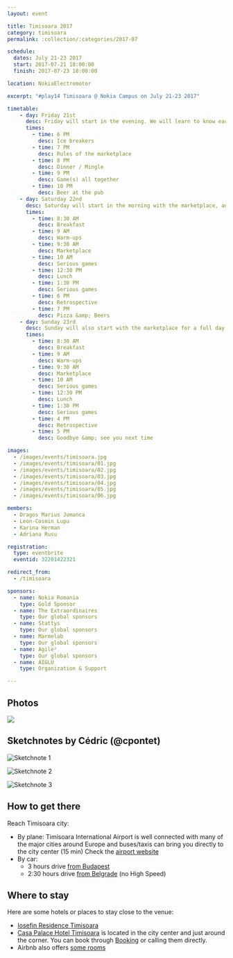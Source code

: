 ```yaml
---
layout: event

title: Timisoara 2017
category: timisoara
permalink: :collection/:categories/2017-07

schedule:
  dates: July 21-23 2017
  start: 2017-07-21 18:00:00
  finish: 2017-07-23 18:00:00

location: NokiaElectromotor

excerpt: "#play14 Timisoara @ Nokia Campus on July 21-23 2017"

timetable:
    - day: Friday 21st
      desc: Friday will start in the evening. We will learn to know each other and share a nice dinner all together.
      times:
        - time: 6 PM
          desc: Ice breakers
        - time: 7 PM
          desc: Rules of the marketplace
        - time: 8 PM
          desc: Dinner / Mingle
        - time: 9 PM
          desc: Game(s) all together
        - time: 10 PM
          desc: Beer at the pub
    - day: Saturday 22nd
      desc: Saturday will start in the morning with the marketplace, and then we will play games all day long.
      times:
        - time: 8:30 AM
          desc: Breakfast
        - time: 9 AM
          desc: Warm-ups
        - time: 9:30 AM
          desc: Marketplace
        - time: 10 AM
          desc: Serious games
        - time: 12:30 PM
          desc: Lunch
        - time: 1:30 PM
          desc: Serious games
        - time: 6 PM
          desc: Retrospective
        - time: 7 PM
          desc: Pizza &amp; Beers
    - day: Sunday 23rd
      desc: Sunday will also start with the marketplace for a full day of games. Whoever needs to catch a plane can leave earlier.
      times:
        - time: 8:30 AM
          desc: Breakfast
        - time: 9 AM
          desc: Warm-ups
        - time: 9:30 AM
          desc: Marketplace
        - time: 10 AM
          desc: Serious games
        - time: 12:30 PM
          desc: Lunch
        - time: 1:30 PM
          desc: Serious games
        - time: 4 PM
          desc: Retrospective
        - time: 5 PM
          desc: Goodbye &amp; see you next time

images:
  - /images/events/timisoara.jpg
  - /images/events/timisoara/01.jpg
  - /images/events/timisoara/02.jpg
  - /images/events/timisoara/03.jpg
  - /images/events/timisoara/04.jpg
  - /images/events/timisoara/05.jpg
  - /images/events/timisoara/06.jpg

members:
  - Dragos Marius Jumanca
  - Leon-Cosmin Lupu
  - Karina Herman
  - Adriana Rusu

registration: 
  type: eventbrite
  eventid: 32201422321

redirect_from:
  - /timisoara

sponsors:
  - name: Nokia Romania
    type: Gold Sponsor
  - name: The Extraordinaires
    type: Our global sponsors
  - name: Stattys
    type: Our global sponsors
  - name: Marmelab
    type: Our global sponsors
  - name: Agile²
    type: Our global sponsors
  - name: AIGLU
    type: Organization & Support

---
```


## Photos

<a href="https://photos.app.goo.gl/KIbWD4aIRgFGCQ8l1" target="_blank">
  <img src="https://lh3.googleusercontent.com/bnFFclkW4-qxNn3werCnEozHhH8bY2-eIGgHJSYjad02Bl2kZ-VoV77FnN3GYm2Gkz4qL6J0A0F-K-Z-JjnKJlSgxFunJuBgiKlJdCw29kstn8ZjmLtdsBec6dcyYGFAS1YSfH9j7WaeVcU7r8zTuxZvD8VWsPez5N1QIeVLmdWoovdHsELdQxrsQTaNdimA_g7AlroHb_5yWOfs4f9rstblju9-G7ZVJaKSmur-aMIJQ5wu03YXxJHIfPIMSggtLDyXbSHD-pJKYixcuMNB7NupTbmbbxe6g959EHE39Fui7XNC2dna-_WEwMaFumP2EcTuDmJtQtzGeMinG3qYm-aEIRCiVYi0RzpQZxOjqXE0saj0eSd5wIJw83eoybKpxUgXR_Zk3_FDZ4n3_sC9VzgxiE3bvrSmPl1j6E1g-ub-ZvwIJEIcwVQmquRtem5AiLjaaArj1cnnLgRCw-W7mQxrH6QN3d_Gr_vMxds6dRTD5CbDD_yZsJy3obT900SHGxk6SeX00LqlY0JuRXyPMnhqkCSzBfnTOP9hmKOMCwn0-4Xzvg94ZRk9Xg23aybox9bBSxg4qGWcdFu68_P1IYlgFUBEK1Y-3pLx-66Zdg3sy4Rf_Ny-Kz6XAlDRZ8-__3E38tldLzqV5k3cxZM-Uo9V3vVWMs7aRZSRmZPMNrq2Og=w1835-h1032-no">
</a>

## Sketchnotes by Cédric (@cpontet)

![Sketchnote 1](/images/events/timisoara/2017/01.jpg)
  
![Sketchnote 2](/images/events/timisoara/2017/02.jpg)
  
![Sketchnote 3](/images/events/timisoara/2017/03.jpg)


## How to get there

Reach Timisoara city:
* <i class='fa fa-plane fa-2x fa-fw'></i>
  By plane: Timisoara International Airport is well connected with many of the major cities around Europe and buses/taxis can bring you directly to the city center (15 min)
  Check the [airport website](http://aerotim.ro/)
* <i class='fa fa-automobile fa-2x fa-fw'></i>
  By car: 
  * 3 hours drive [from Budapest](https://www.google.lu/maps/dir/Budapest,+Hungary/Nokia+(ex-Alcatel+Lucent),+Bulevardul+Republicii,+Timi%C8%99oara,+Timi%C8%99+County,+Romania/@46.6228373,18.9450191,8z/data=!3m1!4b1!4m14!4m13!1m5!1m1!1s0x4741c334d1d4cfc9:0x400c4290c1e1160!2m2!1d19.040235!2d47.497912!1m5!1m1!1s0x47455d7b2821e4ad:0x9eeb89884ab984db!2m2!1d21.21106!2d45.750903!3e0?hl=en)
  * 2:30 hours drive [from Belgrade](https://www.google.lu/maps/dir/Belgrade,+Serbia/Nokia+(ex-Alcatel+Lucent),+Bulevardul+Republicii,+Timi%C8%99oara,+Timi%C8%99+County,+Romania/@45.268278,20.1049334,9z/data=!3m1!4b1!4m13!4m12!1m5!1m1!1s0x475a7aa3d7b53fbd:0x1db8645cf2177ee4!2m2!1d20.4489216!2d44.786568!1m5!1m1!1s0x47455d7b2821e4ad:0x9eeb89884ab984db!2m2!1d21.21106!2d45.750903?hl=en) (no High Speed)

<div class='two spacing'></div>

## Where to stay 

Here are some hotels or places to stay close to the venue:
* <i class='fa fa-hotel fa-2x fa-fw'></i>
  [Iosefin Residence Timisoara](http://iosefinresidence.ro/)  
* <i class='fa fa-hotel fa-2x fa-fw'></i>
  [Casa Palace Hotel Timisoara](http://hoteltimisoara.ro/ro/) is located in the city center and just around the corner. 
  You can book through [Booking](http://www.booking.com) or calling them directly.  
* <i class='fa fa-globe fa-2x fa-fw'></i>
  Airbnb also offers [some rooms](https://www.airbnb.com/s/Timi%C8%99oara--Timi%C8%99-County--Romania?guests=1&adults=1&children=0&infants=0&place_id=ChIJp7UPy31nRUcRSWeTc2Svf1M&checkin=07%2F14%2F2017&source=bb&page=1&allow_override%5B%5D=&checkout=07%2F16%2F2017&ss_id=u7iwpyhm&s_tag=-4PtH6fC)
  
